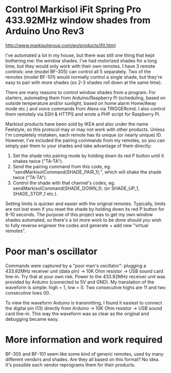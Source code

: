 # Control Markisol iFit Spring Pro 433.92MHz window shades from Arduino Uno Rev3
http://www.markisolgroup.com/en/products/ifit.html

I've automated a lot in my house, but there was still one thing that kept bothering me: the window shades. I've had motorized shades for a long time, but they would only work with their own remotes. I have 3 remote controls: one (model BF-305) can control all 5 separately. Two of the remotes (model BF-101) would normally control a single shade, but they're easy to pair with more shades (so 2-3 shades roll down at the same time).

There are many reasons to control window shades from a program. For starters, automating them from Arduino/Raspberry Pi (scheduling, based on outside temperature and/or sunlight, based on home alarm Home/Away mode etc.) and voice commands from Alexa via TRIGGERcmd. I also control them remotely via SSH & HTTPS and wrote a PHP script for Raspberry Pi.

Markisol products have been sold by IKEA and also under the name Feelstyle, so this protocol may or may not work with other products. Unless I'm completely mistaken, each remote has its unique (or nearly unique) ID. However, I've included the pairing commands from my remotes, so you can simply pair them to your shades and take advantage of them directly:

1. Set the shade into pairing mode by holding down its red P button until it shakes twice ("TA-TA").
2. Send the pairing command from this code, eg. "sendMarkisolCommand(SHADE_PAIR_1);", which will shake the shade twice ("TA-TA").
3. Control the shade with that channel's codes, eg. sendMarkisolCommand(SHADE_DOWN_1); (or SHADE_UP_1, SHADE_STOP_1 etc.).

Setting limits is quicker and easier with the original remotes. Typically, limits are not lost even if you reset the shade by holding down its red P button for 8-10 seconds. The purpose of this project was to get my own window shades automated, so there's a lot more work to be done should you wish to fully reverse engineer the codes and generate + add new "virtual remotes".


# Poor man's oscillator
Commands were captured by a "poor man's oscillator": plugging a 433.92MHz receiver unit (data pin) -> 10K Ohm resistor -> USB sound card line-in. Try that at your own risk. Power to the 433.92MHz receiver unit was provided by Arduino (connected to 5V and GND). My translation of the waveform is simple: high = 1, low = 0. Two consecutive highs are 11 and two consecutive lows 00.

To view the waveform Arduino is transmitting, I found it easiest to connect the digital pin (13) directly from Arduino -> 10K Ohm resistor -> USB sound card line-in. This way the waveform was as clear as the original and debugging became easy.


# More information and work required
BF-305 and BF-101 seem like some kind of generic remotes, used by many different vendors and shades. Are they all based on this format? No idea. It's possible each vendor reprograms them for their products. 
